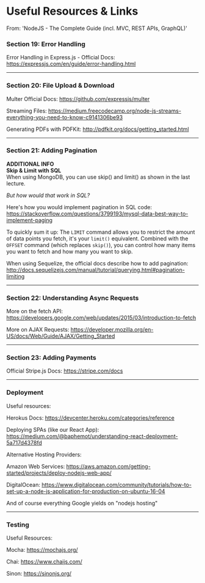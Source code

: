 # Useful Resources & Links

From: 'NodeJS - The Complete Guide (incl. MVC, REST APIs, GraphQL)'

### **Section 19: Error Handling**

Error Handling in Express.js - Official Docs: https://expressjs.com/en/guide/error-handling.html

---

### **Section 20: File Upload & Download**

Multer Official Docs: https://github.com/expressjs/multer

Streaming Files: https://medium.freecodecamp.org/node-js-streams-everything-you-need-to-know-c9141306be93

Generating PDFs with PDFKit: http://pdfkit.org/docs/getting_started.html

---

### **Section 21: Adding Pagination**

**ADDITIONAL INFO** <br>
**Skip & Limit with SQL** <br>
When using MongoDB, you can use skip() and limit() as shown in the last lecture.

_But how would that work in SQL?_

Here's how you would implement pagination in SQL code: https://stackoverflow.com/questions/3799193/mysql-data-best-way-to-implement-paging

To quickly sum it up: The `LIMIT` command allows you to restrict the amount of data points you fetch, it's your `limit()` equivalent. Combined with the `OFFSET` command (which replaces `skip()`), you can control how many items you want to fetch and how many you want to skip.

When using Sequelize, the official docs describe how to add pagination: http://docs.sequelizejs.com/manual/tutorial/querying.html#pagination-limiting

---

### **Section 22: Understanding Async Requests**

More on the fetch API: https://developers.google.com/web/updates/2015/03/introduction-to-fetch

More on AJAX Requests: https://developer.mozilla.org/en-US/docs/Web/Guide/AJAX/Getting_Started

---

### **Section 23: Adding Payments**

Official Stripe.js Docs: https://stripe.com/docs

---

### **Deployment**

Useful resources:

Herokus Docs: https://devcenter.heroku.com/categories/reference

Deploying SPAs (like our React App): https://medium.com/@baphemot/understanding-react-deployment-5a717d4378fd

Alternative Hosting Providers:

Amazon Web Services: https://aws.amazon.com/getting-started/projects/deploy-nodejs-web-app/

DigitalOcean: https://www.digitalocean.com/community/tutorials/how-to-set-up-a-node-js-application-for-production-on-ubuntu-16-04

And of course everything Google yields on "nodejs hosting"

---

### **Testing**

Useful Resources:

Mocha: https://mochajs.org/

Chai: https://www.chaijs.com/

Sinon: https://sinonjs.org/
